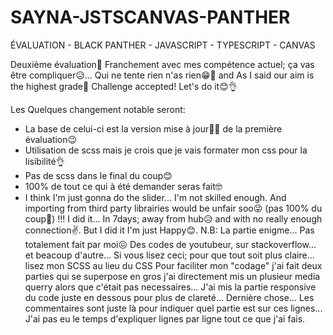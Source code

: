 # SAYNA-JSTSCANVAS-PANTHER
ÉVALUATION - BLACK PANTHER - JAVASCRIPT - TYPESCRIPT - CANVAS

Deuxième évaluation🤖 Franchement avec mes compétence actuel; ça vas être compliquer😥...
Qui ne tente rien n'as rien😁🥴 and As I said our aim is the highest grade📝
Challenge accepted! Let's do it😊👌

Les Quelques changement notable seront:
- La base de celui-ci est la version mise à jour👨‍💻 de la première évaluation😉
- Utilisation de scss mais je crois que je vais formater mon css pour la lisibilité👌
- Pas de scss dans le final du coup😊
- 100% de tout ce qui à été demander seras fait🤓
- I think I'm just gonna do the slider... I'm not skilled enough. And importing from third party librairies would be unfair soo😜
(pas 100% du coup🥴)
!!! I did it... In 7days; away from hub😥 and with no really enough connection✌. But I did it I'm just Happy😊.
N.B: La partie enigme... Pas totalement fait par moi😖 Des codes de youtubeur, sur stackoverflow... et beacoup d'autre...
    Si vous lisez ceci; pour que tout soit plus claire... 
    lisez mon SCSS au lieu du CSS
    Pour faciliter mon "codage" j'ai fait deux parties qui se superpose
    en gros j'ai directement mis un plusieur media querry alors que c'était pas
    necessaires... J'ai mis la partie responsive du code juste en dessous pour
    plus de clareté...
    Dernière chose... Les commentaires sont juste là pour indiquer quel partie
    est sur ces lignes... J'ai pas eu le temps d'expliquer lignes par ligne tout ce que j'ai fais.